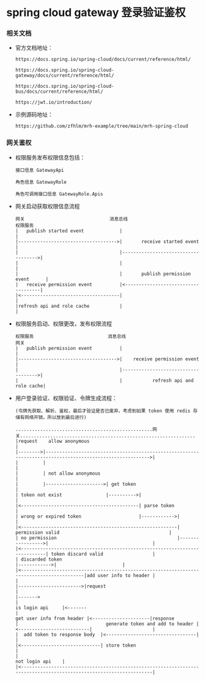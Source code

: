 
# spring cloud gateway 登录验证鉴权

### 相关文档

  * 官方文档地址：

        https://docs.spring.io/spring-cloud/docs/current/reference/html/

        https://docs.spring.io/spring-cloud-gateway/docs/current/reference/html/

        https://docs.spring.io/spring-cloud-bus/docs/current/reference/html/

        https://jwt.io/introduction/

  * 示例源码地址：

        https://github.com/zfhlm/mrh-example/tree/main/mrh-spring-cloud

### 网关鉴权

  * 权限服务发布权限信息包括：

        接口信息 GatewayApi

        角色信息 GatewayRole

        角色可调用接口信息 GatewayRole.Apis

  * 网关启动获取权限信息流程

        网关                               消息总线                            权限服务
        |   publish started event             |                                     |
        |------------------------------------>|       receive started event         |
        |                                     |------------------------------------>|
        |                                     |                                     |
        |                                     |       publish permission event      |
        |   receive permission event          |<------------------------------------|
        |<------------------------------------|                                     |
        |refresh api and role cache           |                                     |

  * 权限服务启动、权限更改，发布权限流程

        权限服务                           消息总线                                网关
        |   publish permission event          |                                     |
        |------------------------------------>|    receive permission event         |
        |                                     |------------------------------------>|
        |                                     |           refresh api and role cache|

  * 用户登录验证、权限验证、令牌生成流程：

        (令牌先获取、解析、鉴权，最后才验证是否已废弃，考虑到如果 token 使用 redis 存储有网络开销，所以放到最后进行)

        ..................................................网关................................................................
        |request    allow anonymous                                                                                          |
        |-------->|--------------------------------------------------------------------------------------------------------->|
        |         |                                                                                                          |
        |         | not allow anonymous                                                                                      |
        |         |--------------------->| get token                                                                         |
        | token not exist                |---------->|                                                                       |
        |<-------------------------------------------| parse token                                                           |
        | wrong or expired token                     |------------>|                                                         |
        |<---------------------------------------------------------| permission valid                                        |
        | no permission                                            |----------------->|                                      |
        |<----------------------------------------------------------------------------| token discard valid                  |
        | discarded token                                                             |------------>|                        |
        |<------------------------------------------------------------------------------------------|add user info to header |
        |                                                                                           |----------------------->|request
        |                                                                                                                    |------->
        |                                                                                                   is login api     |<-------
        |                                                                   get user info from header |<---------------------|response
        |                                generate token and add to header |<--------------------------|                      |
        |  add token to response body  |<---------------------------------|                                                  |
        |<-----------------------------| store token                                                                         |
        |                                                                                                   not login api    |
        |<-------------------------------------------------------------------------------------------------------------------|
